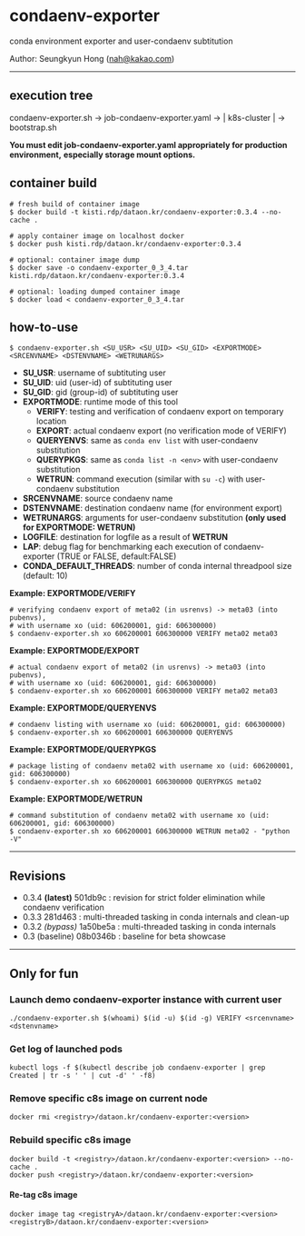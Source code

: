# condaenv-exporter

conda environment exporter and user-condaenv subtitution

Author: Seungkyun Hong (<nah@kakao.com>)

---

## execution tree

condaenv-exporter.sh -> job-condaenv-exporter.yaml -> | k8s-cluster | -> bootstrap.sh

**You must edit job-condaenv-exporter.yaml appropriately for production environment,**
**especially storage mount options.**


## container build

```console
# fresh build of container image
$ docker build -t kisti.rdp/dataon.kr/condaenv-exporter:0.3.4 --no-cache .

# apply container image on localhost docker
$ docker push kisti.rdp/dataon.kr/condaenv-exporter:0.3.4

# optional: container image dump
$ docker save -o condaenv-exporter_0_3_4.tar kisti.rdp/dataon.kr/condaenv-exporter:0.3.4

# optional: loading dumped container image
$ docker load < condaenv-exporter_0_3_4.tar
```

## how-to-use

```console
$ condaenv-exporter.sh <SU_USR> <SU_UID> <SU_GID> <EXPORTMODE> <SRCENVNAME> <DSTENVNAME> <WETRUNARGS>
```

* **SU_USR**: username of subtituting user
* **SU_UID**: uid (user-id) of subtituting user
* **SU_GID**: gid (group-id) of subtituting user
* **EXPORTMODE**: runtime mode of this tool
  * **VERIFY**: testing and verification of condaenv export on temporary location
  * **EXPORT**: actual condaenv export (no verification mode of VERIFY)
  * **QUERYENVS**: same as `conda env list` with user-condaenv substitution
  * **QUERYPKGS**: same as `conda list -n <env>` with user-condaenv substitution
  * **WETRUN**: command execution (similar with `su -c`) with user-condaenv substitution
* **SRCENVNAME**: source condaenv name
* **DSTENVNAME**: destination condaenv name (for environment export)
* **WETRUNARGS**: arguments for user-condaenv substitution **(only used for EXPORTMODE: WETRUN)**
* **LOGFILE**: destination for logfile as a result of **WETRUN**
* **LAP**: debug flag for benchmarking each execution of condaenv-exporter (TRUE or FALSE, default:FALSE)
* **CONDA_DEFAULT_THREADS**: number of conda internal threadpool size (default: 10)

**Example: EXPORTMODE/VERIFY**

```console
# verifying condaenv export of meta02 (in usrenvs) -> meta03 (into pubenvs),
# with username xo (uid: 606200001, gid: 606300000)
$ condaenv-exporter.sh xo 606200001 606300000 VERIFY meta02 meta03
```

**Example: EXPORTMODE/EXPORT**
```console
# actual condaenv export of meta02 (in usrenvs) -> meta03 (into pubenvs),
# with username xo (uid: 606200001, gid: 606300000)
$ condaenv-exporter.sh xo 606200001 606300000 VERIFY meta02 meta03
```

**Example: EXPORTMODE/QUERYENVS**
```console
# condaenv listing with username xo (uid: 606200001, gid: 606300000)
$ condaenv-exporter.sh xo 606200001 606300000 QUERYENVS
```

**Example: EXPORTMODE/QUERYPKGS**
```console
# package listing of condaenv meta02 with username xo (uid: 606200001, gid: 606300000)
$ condaenv-exporter.sh xo 606200001 606300000 QUERYPKGS meta02
```

**Example: EXPORTMODE/WETRUN**
```console
# command substitution of condaenv meta02 with username xo (uid: 606200001, gid: 606300000)
$ condaenv-exporter.sh xo 606200001 606300000 WETRUN meta02 - "python -V"
```

---
## Revisions
* 0.3.4 **(latest)** 501db9c : revision for strict folder elimination while condaenv verification
* 0.3.3 281d463 : multi-threaded tasking in conda internals and clean-up
* 0.3.2 *(bypass)* 1a50be5a : multi-threaded tasking in conda internals
* 0.3 (baseline) 08b0346b : baseline for beta showcase
---
## Only for fun
###  Launch demo condaenv-exporter instance with current user
```console
./condaenv-exporter.sh $(whoami) $(id -u) $(id -g) VERIFY <srcenvname> <dstenvname>
```
### Get log of launched pods
```console
kubectl logs -f $(kubectl describe job condaenv-exporter | grep Created | tr -s ' ' | cut -d' ' -f8)
```
### Remove specific c8s image on current node
```console
docker rmi <registry>/dataon.kr/condaenv-exporter:<version>
```

### Rebuild specific c8s image
```console
docker build -t <registry>/dataon.kr/condaenv-exporter:<version> --no-cache .
docker push <registry>/dataon.kr/condaenv-exporter:<version>
```

#### Re-tag c8s image
```console
docker image tag <registryA>/dataon.kr/condaenv-exporter:<version> <registryB>/dataon.kr/condaenv-exporter:<version>
```